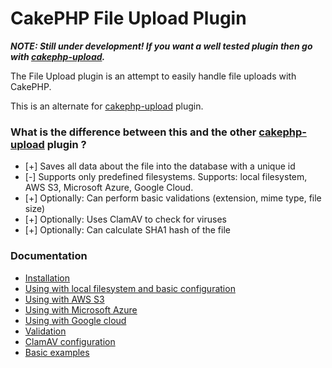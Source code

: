 # CakePHP File Upload Plugin

___NOTE: Still under development! If you want a well tested plugin then go with [cakephp-upload](https://github.com/FriendsOfCake/cakephp-upload).___

The File Upload plugin is an attempt to easily handle file uploads with CakePHP.

This is an alternate for [cakephp-upload](https://github.com/FriendsOfCake/cakephp-upload) plugin.

### What is the difference between this and the other [cakephp-upload](https://github.com/FriendsOfCake/cakephp-upload) plugin ?

* [+] Saves all data about the file into the database with a unique id
* [-] Supports only predefined filesystems. Supports: local filesystem, AWS S3, Microsoft Azure, Google Cloud.
* [+] Optionally: Can perform basic validations (extension, mime type, file size)
* [+] Optionally: Uses ClamAV to check for viruses
* [+] Optionally: Can calculate SHA1 hash of the file

### Documentation

* [Installation](docs/00-installation.md)
* [Using with local filesystem and basic configuration](docs/01-basic-configuration.md)
* [Using with AWS S3](docs/02-using-aws-s3.md)
* [Using with Microsoft Azure](docs/03-using-ms-azure.md)
* [Using with Google cloud](docs/04-using-google-cloud.md)
* [Validation](docs/05-validation.md)
* [ClamAV configuration](docs/06-clamav.md)
* [Basic examples](docs/90-basic-example.md)